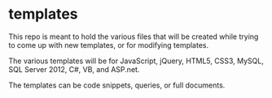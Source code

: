 # templates

This repo is meant to hold the various files that will be created while trying to come up with new templates, or for modifying templates. 

The various templates will be for JavaScript, jQuery, HTML5, CSS3, MySQL, SQL Server 2012, C#, VB, and ASP.net. 

The templates can be code snippets, queries, or full documents. 


